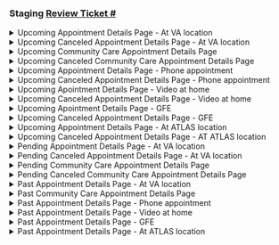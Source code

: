 ### Staging [Review Ticket #]()

<details>
<summary>Upcoming Appointment Details Page - At VA location </summary>
</details>

<details>
<summary>Upcoming Canceled Appointment Details Page - At VA location </summary>
</details>

<details>
<summary>Upcoming Community Care Appointment Details Page </summary>
</details>

<details>
<summary>Upcoming Canceled Community Care Appointment Details Page </summary>
</details>

<details>
<summary>Upcoming Appointment Details Page - Phone appointment </summary>
</details>

<details>
<summary>Upcoming Canceled Appointment Details Page - Phone appointment </summary>
</details>

<details>
<summary>Upcoming Apointment Details Page - Video at home </summary>
</details>

<details>
<summary>Upcoming Canceled Appointment Details Page - Video at home </summary>
</details>

<details>
<summary>Upcoming Apointment Details Page - GFE </summary>
</details>

<details>
<summary>Upcoming Canceled Appointment Details Page - GFE </summary>
</details>

<details>
<summary>Upcoming Appointment Details Page - At ATLAS location </summary>
</details>

<details>
<summary>Upcoming Canceled Appointment Details Page - AT ATLAS location </summary>
</details>

<details>
<summary>Pending Appointment Details Page - At VA location </summary>
</details>

<details>
<summary>Pending Canceled Appointment Details Page - At VA location </summary>
</details>

<details>
<summary>Pending Community Care Appointment Details Page </summary>
</details>

<details>
<summary>Pending Canceled Community Care Appointment Details Page </summary>
</details>

<details>
<summary>Past Appointment Details Page - At VA location </summary>
</details>

<details>
<summary>Past Community Care Appointment Details Page </summary>
</details>

<details>
<summary>Past Appointment Details Page - Phone appointment </summary>
</details>

<details>
<summary>Past Appointment Details Page - Video at home </summary>
</details>

<details>
<summary>Past Appointment Details Page - GFE </summary>
</details>

<details>
<summary>Past Appointment Details Page - At ATLAS location </summary>
</details>
